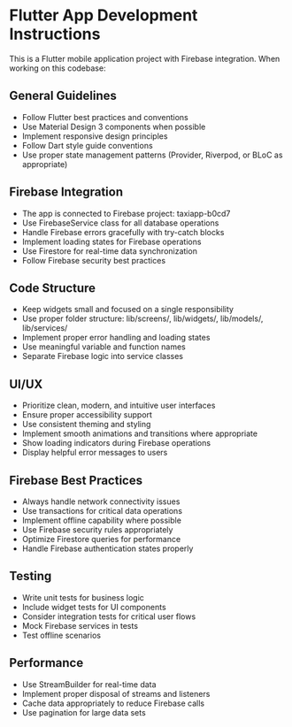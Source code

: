 <!-- Use this file to provide workspace-specific custom instructions to Copilot. For more details, visit https://code.visualstudio.com/docs/copilot/copilot-customization#_use-a-githubcopilotinstructionsmd-file -->

# Flutter App Development Instructions

This is a Flutter mobile application project with Firebase integration. When working on this codebase:

## General Guidelines
- Follow Flutter best practices and conventions
- Use Material Design 3 components when possible
- Implement responsive design principles
- Follow Dart style guide conventions
- Use proper state management patterns (Provider, Riverpod, or BLoC as appropriate)

## Firebase Integration
- The app is connected to Firebase project: taxiapp-b0cd7
- Use FirebaseService class for all database operations
- Handle Firebase errors gracefully with try-catch blocks
- Implement loading states for Firebase operations
- Use Firestore for real-time data synchronization
- Follow Firebase security best practices

## Code Structure
- Keep widgets small and focused on a single responsibility
- Use proper folder structure: lib/screens/, lib/widgets/, lib/models/, lib/services/
- Implement proper error handling and loading states
- Use meaningful variable and function names
- Separate Firebase logic into service classes

## UI/UX
- Prioritize clean, modern, and intuitive user interfaces
- Ensure proper accessibility support
- Use consistent theming and styling
- Implement smooth animations and transitions where appropriate
- Show loading indicators during Firebase operations
- Display helpful error messages to users

## Firebase Best Practices
- Always handle network connectivity issues
- Use transactions for critical data operations
- Implement offline capability where possible
- Use Firebase security rules appropriately
- Optimize Firestore queries for performance
- Handle Firebase authentication states properly

## Testing
- Write unit tests for business logic
- Include widget tests for UI components
- Consider integration tests for critical user flows
- Mock Firebase services in tests
- Test offline scenarios

## Performance
- Use StreamBuilder for real-time data
- Implement proper disposal of streams and listeners
- Cache data appropriately to reduce Firebase calls
- Use pagination for large data sets
